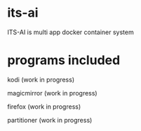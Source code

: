 # its-ai
ITS-AI is multi app docker container system

# programs included
kodi (work in progress)

magicmirror (work in progress)

firefox (work in progress)

partitioner (work in progress)
